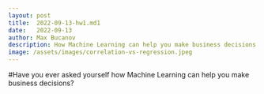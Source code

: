 ```yaml
---
layout: post
title:  2022-09-13-hw1.md1
date:   2022-09-13
author: Max Bucanov
description: How Machine Learning can help you make business decisions
image: /assets/images/correlation-vs-regression.jpeg
---
```


#Have you ever asked yourself how Machine Learning can help you make business decisions? 
